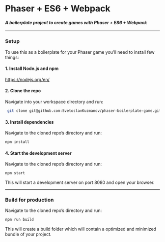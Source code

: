 # Phaser + ES6 + Webpack
####  *A boilerplate project to create games with Phaser + ES6 + Webpack*
---

### Setup

To use this as a boilerplate for your Phaser game you'll need to install few things:

#### 1. Install Node.js and npm
https://nodejs.org/en/

#### 2. Clone the repo
Navigate into your workspace directory and run:
```sh
 git clone git@github.com:SvetoslavKuzmanov/phaser-boilerplate-game.git
```

#### 3. Install dependencies
Navigate to the cloned repo’s directory and run:
```sh
npm install
```

#### 4. Start the development server
Navigate to the cloned repo’s directory and run:
```sh
npm start
```
This will start a development server on port 8080 and open your browser.

---

### Build for production
Navigate to the cloned repo’s directory and run:
```sh
npm run build
```
This will create a build folder which will contain a optimized and minimized bundle of your project.

